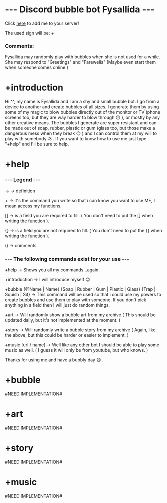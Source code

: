 # --- Discord bubble bot Fysallida --- #

Click [here](https://discordapp.com/oauth2/authorize?client_id=534553534914625566&scope=bot) to add me to your server!

The used sign will be: +

### Comments: ###
Fysallida may randomly play with bubbles when she is not used for a while.
She may respond to "Greetings" and "Farewells" (Maybe even start them when someone comes online.)

# +introduction

Hi ^^, my name is Fysallida and I am a shy and small bubble bot. I go from a device to another and create bubbles of all 
sizes. I generate them by using some of my magic to blow bubbles 
directly out of the monitor or TV (phone screens too, but they are way harder to blow through :confounded: ), or mostly by any other creative means. 
The bubbles I generate are super resistant and can be made out of soap, rubber, plastic or gum (glass too, but those make a 
dangerous mess when they break :pensive: ) and I can control them at my will to play with somebody :3 .
If you want to know how to use me just type "+help" and I'll be sure to help.

# +help

### --- Legend --- ###

-> -> definition

\+ -> it's the command you write so that i can know you want to use ME, I mean access my functions.

[] -> is a field you are required to fill. ( You don't need to put the [] when writing the function ).

{} -> is a field you are not required to fill. ( You don't need to put the {} when writing the function ).

() -> comments

### --- The following commands exist for your use --- ###

+help -> Shows you all my commands...again.

+introduction -> I will introduce myself :blush:

+bubble {@Name | Name} {Soap | Rubber | Gum | Plastic | Glass} {Trap | Squish | Sit} -> This command will be used so that i could use 
my powers to create bubbles and use them to play with someone. If you don't pick anything in a field then I will just do random things.

+art -> Will randomly show a bubble art from my archive ( This should be updated daily, but it's not implemented at the moment. )

+story -> Will randomly write a bubble story from my archive ( Again, like the above, but this could be harder or easier to implement. )

+music [url / name] -> Well like any other bot I should be able to play some music as well. ( I guess it will only be from youtube, but who knows. )

Thanks for using me and have a bubbly day :smile: .

# +bubble
#NEED IMPLEMENTATION#

# +art
#NEED IMPLEMENTATION#

# +story
#NEED IMPLEMENTATION#

# +music
#NEED IMPLEMENTATION#
